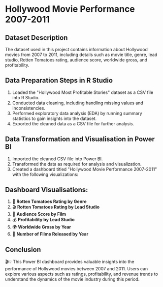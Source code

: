 # Hollywood Movie Performance 2007-2011

## Dataset Description
The dataset used in this project contains information about Hollywood movies from 2007 to 2011, including details such as movie title, genre, lead studio, Rotten Tomatoes rating, audience score, worldwide gross, and profitability.

## Data Preparation Steps in R Studio
1. Loaded the "Hollywood Most Profitable Stories" dataset as a CSV file into R Studio.
2. Conducted data cleaning, including handling missing values and inconsistencies.
3. Performed exploratory data analysis (EDA) by running summary statistics to gain insights into the dataset.
4. Exported the cleaned data as a CSV file for further analysis.

## Data Transformation and Visualisation in Power BI
1. Imported the cleaned CSV file into Power BI.
2. Transformed the data as required for analysis and visualization.
3. Created a dashboard titled "Hollywood Movie Performance 2007-2011" with the following visualizations:

## Dashboard Visualisations:
1. 🍅 **Rotten Tomatoes Rating by Genre**
2. 🎬 **Rotten Tomatoes Rating by Lead Studio** 
3. 👥 **Audience Score by Film** 
4. 💰 **Profitability by Lead Studio** 
5. 🌍 **Worldwide Gross by Year** 
6. 📅 **Number of Films Released by Year** 

## Conclusion
🎬💡 This Power BI dashboard provides valuable insights into the performance of Hollywood movies between 2007 and 2011. Users can explore various aspects such as ratings, profitability, and revenue trends to understand the dynamics of the movie industry during this period. 
